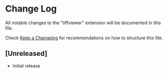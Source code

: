 # Change Log

All notable changes to the "tiffviewer" extension will be documented in this file.

Check [Keep a Changelog](http://keepachangelog.com/) for recommendations on how to structure this file.

## [Unreleased]

- Initial release